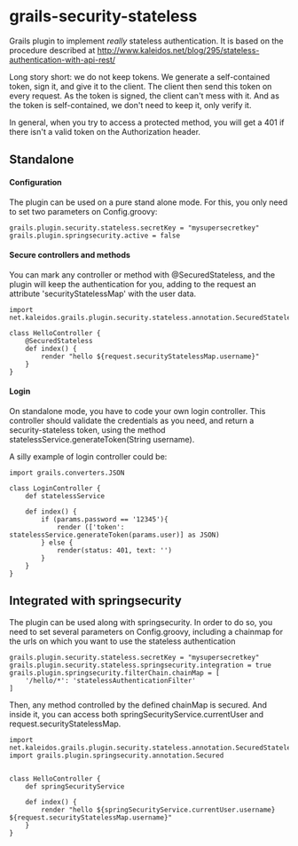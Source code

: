 grails-security-stateless
=========================

  Grails plugin to implement *really* stateless authentication. It is based on the procedure described at http://www.kaleidos.net/blog/295/stateless-authentication-with-api-rest/
  
   Long story short: we do not keep tokens. We generate a self-contained token, sign it, and give it to the client. The client then send this token on every request. As the token is signed, the client can't mess with it. And as the token is self-contained, we don't need to keep it, only verify it.
   
   
   
   In general, when you try to access a protected method, you will get a 401 if there isn't a valid token on the Authorization header.


Standalone
----------

#### Configuration

The plugin can be used on a pure stand alone mode. For this, you only need to set two parameters on Config.groovy:

```
grails.plugin.security.stateless.secretKey = "mysupersecretkey"
grails.plugin.springsecurity.active = false
```


#### Secure controllers and methods

You can mark any controller or method with @SecuredStateless, and the plugin will keep the authentication for you, adding to the request an attribute 'securityStatelessMap' with the user data.

```
import net.kaleidos.grails.plugin.security.stateless.annotation.SecuredStateless

class HelloController {
    @SecuredStateless
    def index() {
        render "hello ${request.securityStatelessMap.username}"
    }
}
```


#### Login

On standalone mode, you have to code your own login controller. This controller should validate the credentials as you need, and return a security-stateless token, using the method statelessService.generateToken(String username).

A silly example of login controller could be:

```
import grails.converters.JSON

class LoginController {
    def statelessService

    def index() {
        if (params.password == '12345'){
            render (['token': statelessService.generateToken(params.user)] as JSON)
        } else {
            render(status: 401, text: '')
        }
    }
}
```

Integrated with springsecurity
------------------------------

The plugin can be used along with springsecurity. In order to do so, you need to set several parameters on Config.groovy, including a chainmap for the urls on which you want to use the stateless authentication

```
grails.plugin.security.stateless.secretKey = "mysupersecretkey"
grails.plugin.security.stateless.springsecurity.integration = true
grails.plugin.springsecurity.filterChain.chainMap = [
    '/hello/*': 'statelessAuthenticationFilter'
]
```

Then,  any method controlled by the defined chainMap is secured. And inside it, you can access both springSecurityService.currentUser and request.securityStatelessMap.


```
import net.kaleidos.grails.plugin.security.stateless.annotation.SecuredStateless
import grails.plugin.springsecurity.annotation.Secured


class HelloController {
    def springSecurityService

    def index() {
        render "hello ${springSecurityService.currentUser.username} ${request.securityStatelessMap.username}"
    }
}
```
